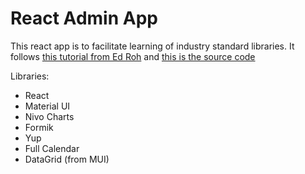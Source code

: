 # React Admin App

This react app is to facilitate learning of industry standard libraries.
It follows [this tutorial from Ed Roh](https://www.youtube.com/watch?v=wYpCWwD1oz0) and [this is the source code](https://github.com/ed-roh/react-admin-dashboard)

Libraries:

- React
- Material UI
- Nivo Charts
- Formik
- Yup
- Full Calendar
- DataGrid (from MUI)